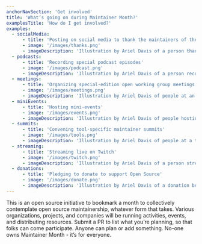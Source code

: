 ```yaml
---
anchorNavSection: 'Get involved'
title: 'What’s going on during Maintainer Month?'
examplesTitle: 'How do I get involved?'
examples:
  - socialMedia:
      - title: 'Posting on social media to thank the maintainers of their favorite open source projects'
      - image: '/images/thanks.png'
      - imageDescription: 'Illustration by Ariel Davis of a person thanking an open source maintainer on social media'
  - podcasts:
      - title: 'Recording special podcast episodes'
      - image: '/images/podcast.png'
      - imageDescription: 'Illustration by Ariel Davis of a person recording a podcast episode about open source maintainers'
  - meetings:
      - title: 'Organizing special-edition open working group meetings'
      - image: '/images/meetings.png'
      - imageDescription: 'Illustration by Ariel Davis of people at an open working group meeting for open source maintainers' 
  - miniEvents:
      - title: 'Hosting mini-events'
      - image: '/images/events.png'
      - imageDescription: 'Illustration by Ariel Davis of people hosting a mini-event for open source maintainers'
  - summits:
      - title: 'Convening tool-specific maintainer summits'
      - image: '/images/tools.png'
      - imageDescription: 'Illustration by Ariel Davis of people at a tool-specific maintainer summit for open source projects'
  - streaming:
      - title: 'Streaming live on Twitch'
      - image: '/images/twitch.png'
      - imageDescription: 'Illustration by Ariel Davis of a person streaming on Twitch about open source maintainers'
  - donations:
      - title: 'Pledging to donate to support Open Source'
      - image: '/images/donate.png'
      - imageDescription: 'Illustration by Ariel Davis of a donation being made to support open source'
---
```


This is an open source initiative to bookmark a month to collectively contemplate open source maintainership, whatever form that takes. Various organizations, projects, and companies will be running activities, events, and distributing resources. Submit a PR to list what you’re planning, so that folks can come participate. Anyone can plan or add something. No-one owns Maintainer Month - it’s for everyone.
